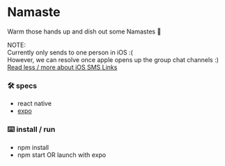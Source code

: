 # Namaste

Warm those hands up and dish out some Namastes 🙏

NOTE:    
Currently only sends to one person in iOS :(    
However, we can resolve once apple opens up the group chat channels :)    
[Read less / more about iOS SMS Links](https://developer.apple.com/library/content/featuredarticles/iPhoneURLScheme_Reference/SMSLinks/SMSLinks.html)


### 🛠 specs
* react native
* [expo](https://expo.io/tools)

### ⌨️ install / run
* npm install
* npm start OR launch with expo
